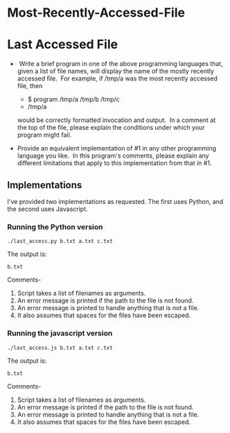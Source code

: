 Most-Recently-Accessed-File
===========================
Last Accessed File
=========================

-  Write a brief program in one of the above programming languages that, given a list of file names, will display the name of the mostly recently accessed file.  For example, if /tmp/a was the most recently accessed file, then

  - $ program /tmp/a /tmp/b /tmp/c
  - /tmp/a

  would be correctly formatted invocation and output.  In a comment at the top of the file, please explain the conditions under which your program might fail.

- Provide an equivalent implementation of #1 in any other programming language you like.  In this program's comments, please explain any different limitations that apply to this implementation from that in #1.

Implementations
---------------

I've provided two implementations as requested. The first uses Python, and the second uses Javascript.


### Running the Python version

```
./last_access.py b.txt a.txt c.txt
```

The output is:

```
b.txt
```

Comments-
1)	Script takes a list of filenames as arguments.
2)	An error message is printed if the path to the file is not found.
3)	An error message is printed to handle anything that is not a file.
4)	It also assumes that spaces for the files have been escaped.


### Running the javascript version

```
./last_access.js b.txt a.txt c.txt
```

The output is:

```
b.txt
```

Comments-
1)	Script takes a list of filenames as arguments.
2)	An error message is printed if the path to the file is not found.
3)	An error message is printed to handle anything that is not a file.
4)	It also assumes that spaces for the files have been escaped.
